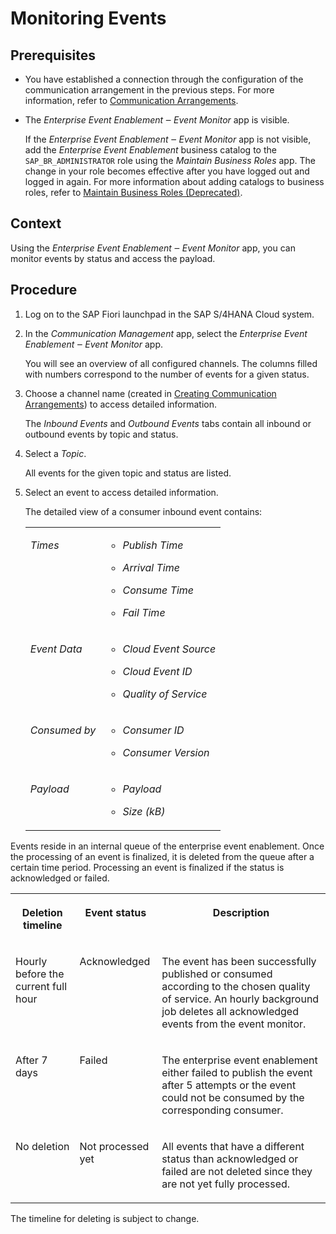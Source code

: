 <!-- loiocb54df9dfc9d4278a3f65eb232dc167d -->

# Monitoring Events



## Prerequisites

-   You have established a connection through the configuration of the communication arrangement in the previous steps. For more information, refer to [Communication Arrangements](communication-arrangements-2144420.md).

-   The *Enterprise Event Enablement ‒ Event Monitor* app is visible.

    If the *Enterprise Event Enablement ‒ Event Monitor* app is not visible, add the *Enterprise Event Enablement* business catalog to the `SAP_BR_ADMINISTRATOR` role using the *Maintain Business Roles* app. The change in your role becomes effective after you have logged out and logged in again. For more information about adding catalogs to business roles, refer to [Maintain Business Roles \(Deprecated\)](maintain-business-roles-deprecated-8980ad0.md).




## Context

Using the *Enterprise Event Enablement ‒ Event Monitor* app, you can monitor events by status and access the payload.



## Procedure

1.  Log on to the SAP Fiori launchpad in the SAP S/4HANA Cloud system.

2.  In the *Communication Management* app, select the *Enterprise Event Enablement ‒ Event Monitor* app.

    You will see an overview of all configured channels. The columns filled with numbers correspond to the number of events for a given status.

3.  Choose a channel name \(created in [Creating Communication Arrangements](creating-communication-arrangements-78ababb.md)\) to access detailed information.

    The *Inbound Events* and *Outbound Events* tabs contain all inbound or outbound events by topic and status.

4.  Select a *Topic*.

    All events for the given topic and status are listed.

5.  Select an event to access detailed information.

    The detailed view of a consumer inbound event contains:


    <table>
    <tr>
    <td valign="top">
    
    *Times*
    
    </td>
    <td valign="top">
    
    -   *Publish Time*

    -   *Arrival Time*

    -   *Consume Time*

    -   *Fail Time*



    
    </td>
    </tr>
    <tr>
    <td valign="top">
    
    *Event Data*
    
    </td>
    <td valign="top">
    
    -   *Cloud Event Source*

    -   *Cloud Event ID*

    -   *Quality of Service*



    
    </td>
    </tr>
    <tr>
    <td valign="top">
    
    *Consumed by*
    
    </td>
    <td valign="top">
    
    -   *Consumer ID*

    -   *Consumer Version*



    
    </td>
    </tr>
    <tr>
    <td valign="top">
    
    *Payload*
    
    </td>
    <td valign="top">
    
    -   *Payload*

    -   *Size \(kB\)*



    
    </td>
    </tr>
    </table>
    



Events reside in an internal queue of the enterprise event enablement. Once the processing of an event is finalized, it is deleted from the queue after a certain time period. Processing an event is finalized if the status is acknowledged or failed.


<table>
<tr>
<th valign="top">

Deletion timeline

</th>
<th valign="top">

Event status

</th>
<th valign="top">

Description

</th>
</tr>
<tr>
<td valign="top">

Hourly before the current full hour

</td>
<td valign="top">

Acknowledged

</td>
<td valign="top">

The event has been successfully published or consumed according to the chosen quality of service. An hourly background job deletes all acknowledged events from the event monitor.

</td>
</tr>
<tr>
<td valign="top">

After 7 days

</td>
<td valign="top">

Failed

</td>
<td valign="top">

The enterprise event enablement either failed to publish the event after 5 attempts or the event could not be consumed by the corresponding consumer.

</td>
</tr>
<tr>
<td valign="top">

No deletion

</td>
<td valign="top">

Not processed yet

</td>
<td valign="top">

All events that have a different status than acknowledged or failed are not deleted since they are not yet fully processed.

</td>
</tr>
</table>

The timeline for deleting is subject to change.

